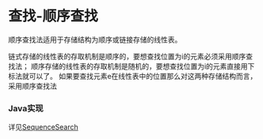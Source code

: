 # 查找-顺序查找

顺序查找法适用于存储结构为顺序或链接存储的线性表。

链式存储的线性表的存取机制是顺序的，要想查找位置为i的元素必须采用顺序查找法；
顺序存储的线性表的存取机制是随机的，要想查找位置为i的元素直接用下标法就可以了。
如果要查找元素e在线性表中的位置那么对这两种存储结构而言，采用顺序查找法

### Java实现

详见[SequenceSearch](https://github.com/Jcdroid/AndroidKnowledge/blob/master/java-app/src/main/java/com/jcdroid/java_app/search_algorithm/SequenceSearch.java)
